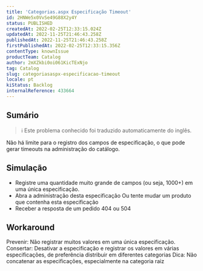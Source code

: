 ```yaml
---
title: 'Categorias.aspx Especificação Timeout'
id: 2HNWe5x0VvSe49G88X2y4Y
status: PUBLISHED
createdAt: 2022-02-25T12:33:15.024Z
updatedAt: 2022-11-25T21:46:43.258Z
publishedAt: 2022-11-25T21:46:43.258Z
firstPublishedAt: 2022-02-25T12:33:15.356Z
contentType: knownIssue
productTeam: Catalog
author: 2mXZkbi0oi061KicTExNjo
tag: Catalog
slug: categoriasaspx-especificacao-timeout
locale: pt
kiStatus: Backlog
internalReference: 433664
---
```


## Sumário

>ℹ️ Este problema conhecido foi traduzido automaticamente do inglês.


Não há limite para o registro dos campos de especificação, o que pode gerar timeouts na administração do catálogo.


## Simulação



- Registre uma quantidade muito grande de campos (ou seja, 1000+) em uma única especificação.
- Abra a administração desta especificação Ou tente mudar um produto que contenha esta especificação
- Receber a resposta de um pedido 404 ou 504








## Workaround


Prevenir: Não registrar muitos valores em uma única especificação.
Consertar: Desativar a especificação e registrar os valores em várias especificações, de preferência distribuir em diferentes categorias
Dica: Não concatenar as especificações, especialmente na categoria raiz

